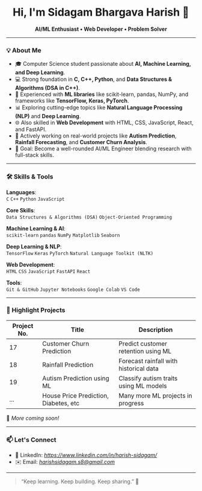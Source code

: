 <h1 align="center">Hi, I'm Sidagam Bhargava Harish 👋</h1>

<p align="center">
  <b>AI/ML Enthusiast • Web Developer • Problem Solver</b>
</p>

---

### 💡 About Me

- 🎓 Computer Science student passionate about **AI, Machine Learning, and Deep Learning**.
- 💻 Strong foundation in **C, C++, Python**, and **Data Structures & Algorithms (DSA in C++)**.
- 🧠 Experienced with **ML libraries** like scikit-learn, pandas, NumPy, and frameworks like **TensorFlow, Keras, PyTorch**.
- 📊 Exploring cutting-edge topics like **Natural Language Processing (NLP)** and **Deep Learning**.
- 🌐 Also skilled in **Web Development** with HTML, CSS, JavaScript, React, and FastAPI.
- 🚀 Actively working on real-world projects like **Autism Prediction**, **Rainfall Forecasting**, and **Customer Churn Analysis**.
- 🎯 Goal: Become a well-rounded AI/ML Engineer blending research with full-stack skills.

---

### 🛠️ Skills & Tools

**Languages**:  
`C` `C++` `Python` `JavaScript`

**Core Skills**:  
`Data Structures & Algorithms (DSA)` `Object-Oriented Programming`

**Machine Learning & AI**:  
`scikit-learn` `pandas` `NumPy` `Matplotlib` `Seaborn`

**Deep Learning & NLP**:  
`TensorFlow` `Keras` `PyTorch` `Natural Language Toolkit (NLTK)`

**Web Development**:  
`HTML` `CSS` `JavaScript` `FastAPI` `React`

**Tools**:  
`Git & GitHub` `Jupyter Notebooks` `Google Colab` `VS Code`

---

### 📂 Highlight Projects

| Project No. | Title                                | Description                             |
|-------------|--------------------------------------|-----------------------------------------|
| 17          | Customer Churn Prediction            | Predict customer retention using ML     |
| 18          | Rainfall Prediction                  | Forecast rainfall with historical data  |
| 19          | Autism Prediction using ML           | Classify autism traits using ML models  |
| ...         | House Price Prediction, Diabetes, etc| Many more ML projects in progress       |

🧠 *More coming soon!*

---


### 📫 Let's Connect

- 💼 LinkedIn: *https://www.linkedin.com/in/harish-sidagam/*
- ✉️ Email: *harishsidagam.s8@gmail.com*

---

> “Keep learning. Keep building. Keep sharing.” 🚀

